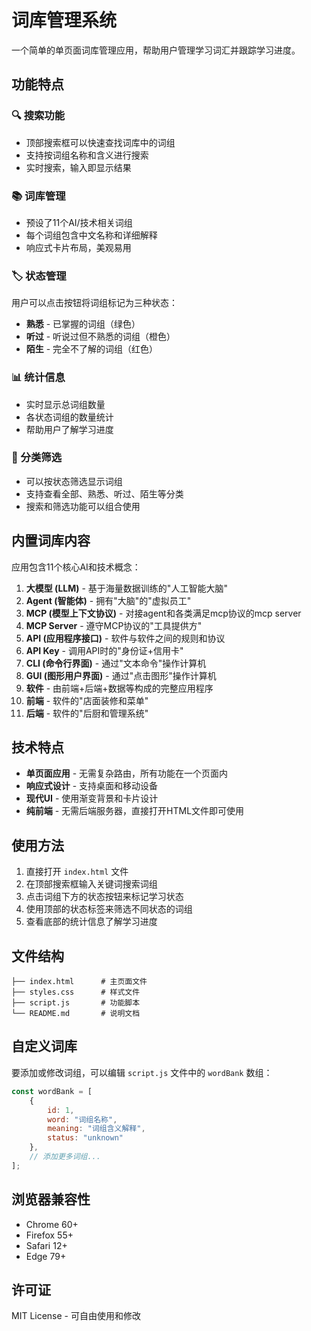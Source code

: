 # 词库管理系统

一个简单的单页面词库管理应用，帮助用户管理学习词汇并跟踪学习进度。

## 功能特点

### 🔍 搜索功能
- 顶部搜索框可以快速查找词库中的词组
- 支持按词组名称和含义进行搜索
- 实时搜索，输入即显示结果

### 📚 词库管理
- 预设了11个AI/技术相关词组
- 每个词组包含中文名称和详细解释
- 响应式卡片布局，美观易用

### 🏷️ 状态管理
用户可以点击按钮将词组标记为三种状态：
- **熟悉** - 已掌握的词组（绿色）
- **听过** - 听说过但不熟悉的词组（橙色）
- **陌生** - 完全不了解的词组（红色）

### 📊 统计信息
- 实时显示总词组数量
- 各状态词组的数量统计
- 帮助用户了解学习进度

### 🎯 分类筛选
- 可以按状态筛选显示词组
- 支持查看全部、熟悉、听过、陌生等分类
- 搜索和筛选功能可以组合使用

## 内置词库内容

应用包含11个核心AI和技术概念：

1. **大模型 (LLM)** - 基于海量数据训练的"人工智能大脑"
2. **Agent (智能体)** - 拥有"大脑"的"虚拟员工"
3. **MCP (模型上下文协议)** - 对接agent和各类满足mcp协议的mcp server
4. **MCP Server** - 遵守MCP协议的"工具提供方"
5. **API (应用程序接口)** - 软件与软件之间的规则和协议
6. **API Key** - 调用API时的"身份证+信用卡"
7. **CLI (命令行界面)** - 通过"文本命令"操作计算机
8. **GUI (图形用户界面)** - 通过"点击图形"操作计算机
9. **软件** - 由前端+后端+数据等构成的完整应用程序
10. **前端** - 软件的"店面装修和菜单"
11. **后端** - 软件的"后厨和管理系统"

## 技术特点

- **单页面应用** - 无需复杂路由，所有功能在一个页面内
- **响应式设计** - 支持桌面和移动设备
- **现代UI** - 使用渐变背景和卡片设计
- **纯前端** - 无需后端服务器，直接打开HTML文件即可使用

## 使用方法

1. 直接打开 `index.html` 文件
2. 在顶部搜索框输入关键词搜索词组
3. 点击词组下方的状态按钮来标记学习状态
4. 使用顶部的状态标签来筛选不同状态的词组
5. 查看底部的统计信息了解学习进度

## 文件结构

```
├── index.html      # 主页面文件
├── styles.css      # 样式文件
├── script.js       # 功能脚本
└── README.md       # 说明文档
```

## 自定义词库

要添加或修改词组，可以编辑 `script.js` 文件中的 `wordBank` 数组：

```javascript
const wordBank = [
    { 
        id: 1, 
        word: "词组名称", 
        meaning: "词组含义解释", 
        status: "unknown" 
    },
    // 添加更多词组...
];
```

## 浏览器兼容性

- Chrome 60+
- Firefox 55+
- Safari 12+
- Edge 79+

## 许可证

MIT License - 可自由使用和修改

